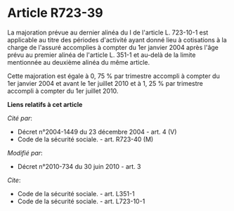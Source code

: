# Article R723-39

La majoration prévue au dernier alinéa du I de l'article L. 723-10-1 est applicable au titre des périodes d'activité ayant
donné lieu à cotisations à la charge de l'assuré accomplies à compter du 1er janvier 2004 après l'âge prévu au premier alinéa
de l'article L. 351-1 et au-delà de la limite mentionnée au deuxième alinéa du même article. 

Cette majoration est égale à 0, 75 % par trimestre accompli à compter du 1er janvier 2004 et avant le 1er juillet 2010 et à
1, 25 % par trimestre accompli à compter du 1er juillet 2010.

**Liens relatifs à cet article**

_Cité par_:

  - Décret n°2004-1449 du 23 décembre 2004 - art. 4 (V)
  - Code de la sécurité sociale. - art. R723-40 (M)

_Modifié par_:

  - Décret n°2010-734 du 30 juin 2010 - art. 3

_Cite_:

  - Code de la sécurité sociale. - art. L351-1
  - Code de la sécurité sociale. - art. L723-10-1

